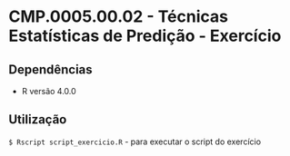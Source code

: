 # CMP.0005.00.02 - Técnicas Estatísticas de Predição - Exercício

## Dependências
- R versão 4.0.0

## Utilização
`$ Rscript script_exercicio.R` - para executar o script do exercício
